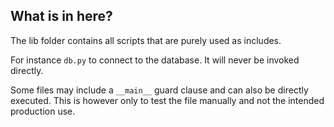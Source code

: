 ## What is in here?

The lib folder contains all scripts that are purely used as includes.

For instance `db.py` to connect to the database. It will never be invoked directly.

Some files may include a `__main__` guard clause and can also be directly executed. This is however only
to test the file manually and not the intended production use.